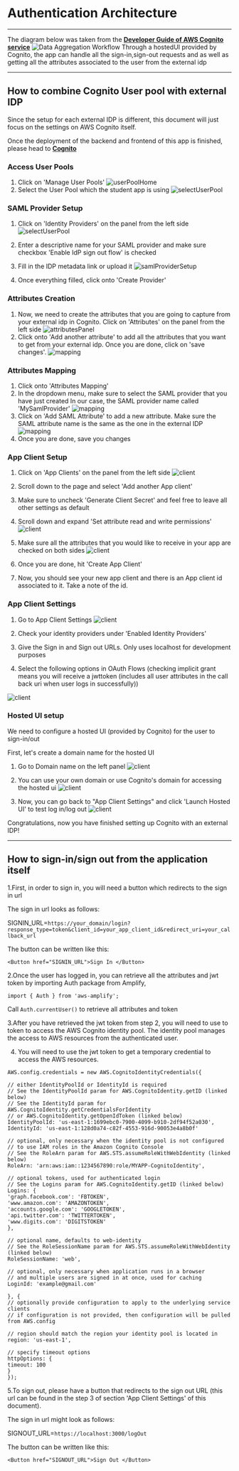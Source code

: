 # Authentication Architecture
<hr>

The diagram below was taken from the [**Developer Guide of AWS Cognito service**](https://docs.aws.amazon.com/cognito/latest/developerguide/cognito-user-pools-saml-idp-authentication.html)
![Data Aggregation Workflow](./SamlFlow.png)
Through a hostedUI provided by Cognito, the app can handle all the 
sign-in,sign-out requests and as well as getting all the attributes associated to the user from the external idp

<hr>

## How to combine Cognito User pool with external IDP
Since the setup for each external IDP is different, this document will just focus on the settings on AWS Cognito itself.

Once the deployment of the backend and frontend of this app is finished, please head to
[**Cognito**](https://console.aws.amazon.com/cognito/home)

### Access User Pools
1. Click on 'Manage User Pools'
   ![userPoolHome](AuthImgs/userPoolHome.png)
2. Select the User Pool which the student app is using
   ![selectUserPool](AuthImgs/selectUserPool.png)

### SAML Provider Setup
1. Click on 'Identity Providers' on the panel from the left side
   ![selectUserPool](AuthImgs/samlPanel.png)

2. Enter a descriptive name for your SAML provider
      and make sure checkbox 'Enable IdP sign out flow' is checked
   
3. Fill in the IDP metadata link or upload it
   ![samlProviderSetup](AuthImgs/samlProviderSetup.png)
   
4. Once everything filled, click onto 'Create Provider'

### Attributes Creation

1. Now, we need to create the attributes that you are going to capture from your external idp in Cognito.
   Click on 'Attributes' on the panel from the left side
   ![attributesPanel](AuthImgs/attributesPanel.png)
2. Click onto 'Add another attribute' to add all the attributes that you want to get from your external idp. Once you are done,
click on 'save changes'.
   ![mapping](AuthImgs/attributesCreation.png)

### Attributes Mapping
1. Click onto 'Attributes Mapping'
2. In the dropdown menu, make sure to select the SAML provider that you have just created
   In our case, the SAML provider name called 'MySamlProvider'
   ![mapping](AuthImgs/attributeMapping1.png)
3. Click on 'Add SAML Attribute' to add a new attribute.
   Make sure the SAML attribute name is the same as the one in the external IDP
   ![mapping](AuthImgs/attributeMapping2.png)
4. Once you are done, save you changes

### App Client Setup

1. Click on 'App Clients' on the panel from the left side
   ![client](AuthImgs/appClientPanel.png)
2. Scroll down to the page and select 'Add another App client'
3. Make sure to uncheck 'Generate Client Secret' and feel free to leave all other settings as default
   
4. Scroll down and expand 'Set attribute read and write permissions'
   ![client](AuthImgs/addAppClient2.png)
   
5. Make sure all the attributes that you would like to receive in your app are checked on both sides
   ![client](AuthImgs/checkAttributes.png)
   
6. Once you are done, hit 'Create App Client'

7. Now, you should see your new app client and there is an App client id associated to it. Take a note of the id.


### App Client Settings

1. Go to App Client Settings
   ![client](AuthImgs/appClientSettings.png)
2. Check your identity providers under 'Enabled Identity Providers'
3. Give the Sign in and Sign out URLs. Only uses localhost for development purposes
   
4. Select the following options in OAuth Flows (checking implicit grant means you will receive a jwttoken (includes all user attributes in the call back uri when user logs in successfully))

![client](AuthImgs/appClientSettings2.png)


### Hosted UI setup
We need to configure a hosted UI (provided by Cognito) for the user to sign-in/out 

First, let's create a domain name for the hosted UI
1. Go to Domain name on the left panel
![client](AuthImgs/domainPanel.png)
   
2. You can use your own domain or use Cognito's domain for accessing the hosted ui
   ![client](AuthImgs/domainSetup.png)
   
3. Now, you can go back to "App Client Settings" and click 'Launch Hosted UI' to test log in/log out
   ![client](AuthImgs/launchHostedUI.png)

Congratulations, now you have finished setting up Cognito with an external IDP!

<hr>

## How to sign-in/sign out from the application itself

1.First, in order to sign in, you will need a button which redirects to the sign in url

The sign in url looks as follows:

SIGNIN_URL=`https://your_domain/login?response_type=token&client_id=your_app_client_id&redirect_uri=your_callback_url`

The button can be written like this:

`<Button href="SIGNIN_URL">Sign In </Button>`


2.Once the user has logged in, you can retrieve all the attributes and jwt token by importing Auth package from Amplify,

`import { Auth } from 'aws-amplify';`

Call `Auth.currentUser()` to retrieve all attributes and token

3.After you have retrieved the jwt token from step 2, you will need to use to token to access the AWS Cognito identity pool. The
identity pool manages the access to AWS resources from the authenticated user.

4. You will need to use the jwt token to get a temporary credential to access the AWS resources.
```
AWS.config.credentials = new AWS.CognitoIdentityCredentials({

// either IdentityPoolId or IdentityId is required
// See the IdentityPoolId param for AWS.CognitoIdentity.getID (linked below)
// See the IdentityId param for AWS.CognitoIdentity.getCredentialsForIdentity
// or AWS.CognitoIdentity.getOpenIdToken (linked below)
IdentityPoolId: 'us-east-1:1699ebc0-7900-4099-b910-2df94f52a030',
IdentityId: 'us-east-1:128d0a74-c82f-4553-916d-90053e4a8b0f'

// optional, only necessary when the identity pool is not configured
// to use IAM roles in the Amazon Cognito Console
// See the RoleArn param for AWS.STS.assumeRoleWithWebIdentity (linked below)
RoleArn: 'arn:aws:iam::1234567890:role/MYAPP-CognitoIdentity',

// optional tokens, used for authenticated login
// See the Logins param for AWS.CognitoIdentity.getID (linked below)
Logins: {
'graph.facebook.com': 'FBTOKEN',
'www.amazon.com': 'AMAZONTOKEN',
'accounts.google.com': 'GOOGLETOKEN',
'api.twitter.com': 'TWITTERTOKEN',
'www.digits.com': 'DIGITSTOKEN'
},

// optional name, defaults to web-identity
// See the RoleSessionName param for AWS.STS.assumeRoleWithWebIdentity (linked below)
RoleSessionName: 'web',

// optional, only necessary when application runs in a browser
// and multiple users are signed in at once, used for caching
LoginId: 'example@gmail.com'

}, {
// optionally provide configuration to apply to the underlying service clients
// if configuration is not provided, then configuration will be pulled from AWS.config

// region should match the region your identity pool is located in
region: 'us-east-1',

// specify timeout options
httpOptions: {
timeout: 100
}
});
```


5.To sign out, please have a button that redirects to the sign out URL (this url can be found in the step 3 of section 'App Client Settings' of this document).

The sign in url might look as follows:

SIGNOUT_URL=`https://localhost:3000/logOut`

The button can be written like this:

`<Button href="SIGNOUT_URL">Sign Out </Button>`




